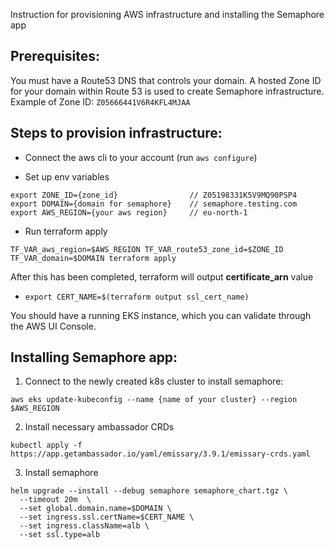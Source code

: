 Instruction for provisioning AWS infrastructure and installing the Semaphore app

## Prerequisites:

You must have a Route53 DNS that controls your domain.
A hosted Zone ID for your domain within Route 53 is used to create Semaphore infrastructure. Example of Zone ID: `Z05666441V6R4KFL4MJAA`

## Steps to provision infrastructure:

- Connect the aws cli to your account (run `aws configure`)

- Set up env variables
```
export ZONE_ID={zone_id}                // Z05198331K5V9MQ90PSP4
export DOMAIN={domain for semaphore}    // semaphore.testing.com
export AWS_REGION={your aws region}     // eu-north-1
```

- Run terraform apply
```
TF_VAR_aws_region=$AWS_REGION TF_VAR_route53_zone_id=$ZONE_ID TF_VAR_domain=$DOMAIN terraform apply
```

After this has been completed, terraform will output **certificate_arn** value

- `export CERT_NAME=$(terraform output ssl_cert_name)`

You should have a running EKS instance, which you can validate through the AWS UI Console.

## Installing Semaphore app:

1) Connect to the newly created k8s cluster to install semaphore: 
```
aws eks update-kubeconfig --name {name of your cluster} --region $AWS_REGION
```

2) Install necessary ambassador CRDs
```
kubectl apply -f https://app.getambassador.io/yaml/emissary/3.9.1/emissary-crds.yaml
```

3) Install semaphore
```
helm upgrade --install --debug semaphore semaphore_chart.tgz \
  --timeout 20m  \
  --set global.domain.name=$DOMAIN \
  --set ingress.ssl.certName=$CERT_NAME \
  --set ingress.className=alb \
  --set ssl.type=alb
```

